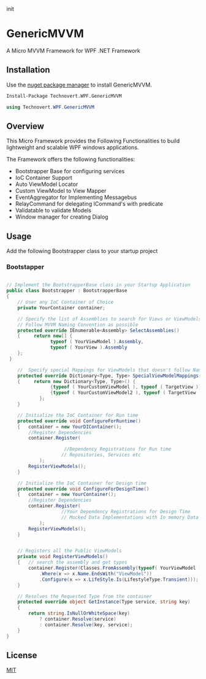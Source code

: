 init
# GenericMVVM

A Micro MVVM Framework for WPF .NET Framework

## Installation

Use the  [nuget package manager](https://pip.pypa.io/en/stable/) to install GenericMVVM.

```bash
Install-Package Technovert.WPF.GenericMVVM 
```
```cs
using Technovert.WPF.GenericMVVM 
```

## Overview
This Micro Framework provides the Following Functionalities to build lightweight and scalable WPF windows applications.

The Framework offers the following functionalities:
- Bootstrapper Base for configuring services
- IoC Container Support
- Auto ViewModel Locator 
- Custom ViewModel to View Mapper
- EventAggregator for Implementing Messagebus
- RelayCommand for delegating ICommand's with predicate
- Validatable to validate Models
-  Window manager for creating Dialog


## Usage
Add the following Bootstrapper class to your startup project
### Bootstapper

```cs

// Implement the BootstrapperBase class in your Startup Application
public class Bootstrapper : BootstrapperBase
{
    // User any IoC Container of Choice
    private YourContainer container;

    // Specify the list of Assemblies to search for Views or ViewModels
    // Follow MVVM Naming Convention as possible
    protected override IEnumerable<Assembly> SelectAssemblies()
    {     return new[] {
                typeof ( YourViewModel ).Assembly,
                typeof ( YourView ).Assembly
    };
 }

    //  Specify special Mappings for ViewModels that doesn't follow Naming Convention
    protected override Dictionary<Type, Type> SpecialViewModelMappings()
    {     return new Dictionary<Type, Type>() {
                {typeof ( YourCustomViewModel ), typeof ( TargetView )},
                {typeof ( YourCustomViewModel2 ), typeof ( TargetView  )},
            };
    }

    // Initialize the IoC Container for Run time 
    protected override void ConfigureForRuntime()
    {   container = new YourDIContainer();
        //Register Dependencies 
        container.Register(

                     //Dependency Registrations for Run time
                    // Repositories, Services etc
            );
        RegisterViewModels();
    }

    // Initialize the IoC Container for Design time 
    protected override void ConfigureForDesignTime()
    {   container = new YourContainer();
        //Register Dependencies 
        container.Register(
                    //Your Dependency Registrations for Design Time
                    // Mocked Data Implementations with In memory Data
            );
        RegisterViewModels();
    }


    // Registers all the Public ViewModels
    private void RegisterViewModels()
    {   // search the assembly and get types
        container.Register(Classes.FromAssembly(typeof( YourViewModel ).Assembly)
            .Where(x => x.Name.EndsWith("ViewModel"))
            .Configure(x => x.LifeStyle.Is(LifestyleType.Transient)));
    }

    // Resolves the Requested Type from the container
    protected override object GetInstance(Type service, string key)
    {
        return string.IsNullOrWhiteSpace(key)
            ? container.Resolve(service)
            : container.Resolve(key, service);
    }
}

```



## License
[MIT](https://choosealicense.com/licenses/mit/)
